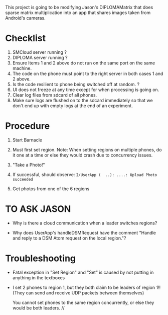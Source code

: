 This project is going to be modifying Jason's DIPLOMAMatrix that does sparse matrix multiplication into an app that shares images taken from Android's cameras.

Checklist
=========

1. SMCloud server running ?
2. DIPLOMA server running ?
3. Ensure Items 1 and 2 above do not run on the same port on the same machine.
4. The code on the phone must point to the right server in both cases
1 and 2 above.
5. Is the code  resilient to phone being switched off at random. ?
6. UI does not freeze at any time except for when processing is going on.
7. Clear log files from sdcard of all phones.
8. Make sure logs are flushed on to the sdcard immediately so that we don't end up with empty logs at the end of an experiment.

Procedure
========

1. Start Barnacle

2. Must first set region. 
Note: When setting regions on multiple phones, do it one at a time or else they would crash due to concurrency issues.

3. "Take a Photo!"

4. If successful, should observe: `I/UserApp (  ..): ....: Upload Photo succeeded`

4. Get photos from one of the 6 regions

TO ASK JASON
=========
* Why is there a cloud communication when a leader switches regions?

* Why does UserApp's handleDSMRequest have the comment "Handle and reply to a DSM Atom request on the local region."?

Troubleshooting
============

* Fatal exception in "Set Region" and "Set" is caused by not putting in anything in the textboxes

* I set 2 phones to region 1, but they both claim to be leaders of region 1!!  (They can send and receive UDP packets between themselves)
    
    You cannot set phones to the same region concurrently, or else they would be both leaders.
//
